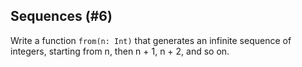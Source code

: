 ## Sequences (#6)

Write a function `from(n: Int)` that generates an infinite sequence of
integers, starting from n, then n + 1, n + 2, and so on.